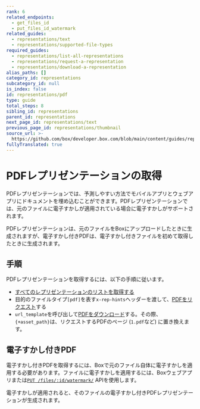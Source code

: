 ```yaml
---
rank: 6
related_endpoints:
  - get_files_id
  - put_files_id_watermark
related_guides:
  - representations/text
  - representations/supported-file-types
required_guides:
  - representations/list-all-representations
  - representations/request-a-representation
  - representations/download-a-representation
alias_paths: []
category_id: representations
subcategory_id: null
is_index: false
id: representations/pdf
type: guide
total_steps: 8
sibling_id: representations
parent_id: representations
next_page_id: representations/text
previous_page_id: representations/thumbnail
source_url: >-
  https://github.com/box/developer.box.com/blob/main/content/guides/representations/pdf.md
fullyTranslated: true
---
```

# PDFレプリゼンテーションの取得

PDFレプリゼンテーションでは、予測しやすい方法でモバイルアプリとウェブアプリにドキュメントを埋め込むことができます。PDFレプリゼンテーションでは、元のファイルに電子すかしが適用されている場合に電子すかしがサポートされます。

PDFレプリゼンテーションは、元のファイルをBoxにアップロードしたときに生成されますが、電子すかし付きPDFは、電子すかし付きファイルを初めて取得したときに生成されます。

## 手順

PDFレプリゼンテーションを取得するには、以下の手順に従います。

* [すべてのレプリゼンテーションのリストを取得する](guide://representations/list-all-representations)
* 目的のファイルタイプ`[pdf]`を表す`x-rep-hints`ヘッダーを渡して、[PDFをリクエスト](guide://representations/request-a-representation)する
* `url_template`を呼び出して[PDFをダウンロード](guide://representations/download-a-representation)する。その際、`{+asset_path}`は、リクエストするPDFのページ (`1.pdf`など) に置き換えます。

## 電子すかし付きPDF

電子すかし付きPDFを取得するには、Boxで元のファイル自体に電子すかしを適用する必要があります。ファイルに電子すかしを適用するには、Boxウェブアプリまたは[`PUT /files/:id/watermark/`][put_files_id_watermark] APIを使用します。

電子すかしが適用されると、そのファイルの電子すかし付きPDFレプリゼンテーションが生成されます。

[put_files_id_watermark]: endpoint://put-files-id-watermark
